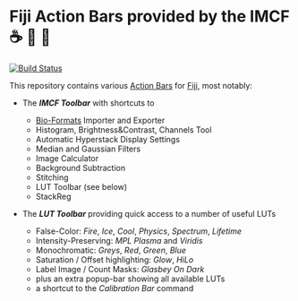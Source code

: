 # Fiji Action Bars provided by the IMCF :coffee: :microscope: :symbols:

[![Build Status](https://travis-ci.com/imcf/imcf-fiji-toolbars.svg?branch=master)](https://travis-ci.com/imcf/imcf-fiji-toolbars)

This repository contains various [Action Bars][1] for [Fiji][2], most notably:

- The ***IMCF Toolbar*** with shortcuts to
  - [Bio-Formats][3] Importer and Exporter
  - Histogram, Brightness&Contrast, Channels Tool
  - Automatic Hyperstack Display Settings
  - Median and Gaussian Filters
  - Image Calculator
  - Background Subtraction
  - Stitching
  - LUT Toolbar (see below)
  - StackReg

- The ***LUT Toolbar*** providing quick access to a number of useful LUTs
  - False-Color: *Fire*, *Ice*, *Cool*, *Physics*, *Spectrum*, *Lifetime*
  - Intensity-Preserving: *MPL Plasma* and *Viridis*
  - Monochromatic: *Greys*, *Red*, *Green*, *Blue*
  - Saturation / Offset highlighting: *Glow*, *HiLo*
  - Label Image / Count Masks: *Glasbey On Dark*
  - plus an extra popup-bar showing all available LUTs
  - a shortcut to the *Calibration Bar* command

[1]: http://imagejdocu.tudor.lu/doku.php?id=plugin:utilities:action_bar:start
[2]: https://fiji.sc
[3]: https://imagej.net/Bio-Formats
